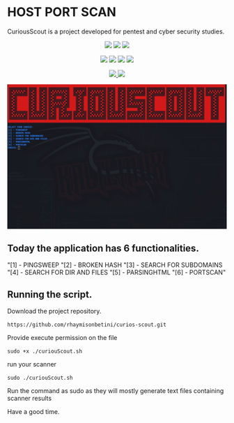 # HOST PORT SCAN
CuriousScout is a project developed for pentest and cyber security studies.

<p align="center">
   <img src="https://img.shields.io/bower/l/MI?style=flat-square">
   <img src="https://img.shields.io/badge/version-1.0.0-blue">
   <img src="https://img.shields.io/badge/Made%20with-Bash-1f425f.svg">
</p>

<p align="center">
   <img src="https://img.shields.io/badge/Kali_Linux-557C94?style=for-the-badge&logo=kali-linux&logoColor=white">
   <img src="https://img.shields.io/badge/Debian-A81D33?style=for-the-badge&logo=debian&logoColor=white">
   <img src="https://img.shields.io/badge/Linux-FCC624?style=for-the-badge&logo=linux&logoColor=black">
   <img src="https://img.shields.io/badge/Shell_Script-121011?style=for-the-badge&logo=gnu-bash&logoColor=white">
</p>

<p align="center">
  <a href="https://www.linkedin.com/in/heleno-betini-2b3016175/" target="_blank">
    <img src="https://img.shields.io/badge/LinkedIn-0077B5?style=for-the-badge&logo=linkedin&logoColor=white">
  </a>
  <a href="https://github.com/rhaymisonbetini" target="_blank">
    <img src="https://img.shields.io/badge/GitHub-100000?style=for-the-badge&logo=github&logoColor=white">
  </a>
</p>

<p align="center">
   <img src="https://github.com/rhaymisonbetini/curios-scout/blob/main/src/assets/Screenshot%20from%202023-04-22%2016-06-01.png">
</p>

## Today the application has 6 functionalities.

"[1] - PINGSWEEP
"[2] - BROKEN HASH
"[3] - SEARCH FOR SUBDOMAINS
"[4] - SEARCH FOR DIR AND FILES
"[5] - PARSINGHTML
"[6] - PORTSCAN"

## Running the script.

Download the project repository.

```shell
https://github.com/rhaymisonbetini/curios-scout.git
```
Provide execute permission on the file

```shell
sudo +x ./curiouScout.sh
```

run your scanner

```shell
sudo ./curiouScout.sh
```

Run the command as sudo as they will mostly generate text files containing scanner results

Have a good time.